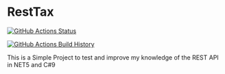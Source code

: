 # RestTax

[![GitHub Actions Status](https://github.com/rafaelsc/Project/workflows/Build/badge.svg?branch=main)](https://github.com/rafaelsc/Project/actions)

[![GitHub Actions Build History](https://buildstats.info/github/chart/rafaelsc/Project?branch=main&includeBuildsFromPullRequest=false)](https://github.com/rafaelsc/Project/actions)

This is a Simple Project to test and improve my knowledge of the REST API in NET5 and C#9
